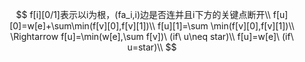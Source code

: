 $$
f[i][0/1]表示以i为根，(fa_i,i)边是否连并且i下方的关键点断开\\
f[u][0]=w[e]+\sum\min(f[v][0],f[v][1])\\
f[u][1]=\sum \min(f[v][0],f[v][1])\\
\Rightarrow f[u]=\min(w[e],\sum f[v])\ (if\ u\neq star)\\
f[u]=w[e]\ (if\ u=star)\\
$$

